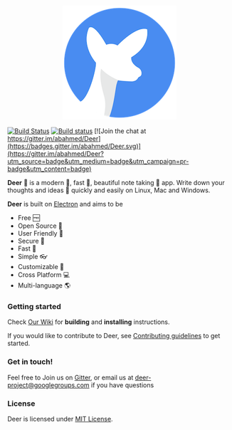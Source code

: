 <p align="center"><img src="https://raw.githubusercontent.com/abahmed/Deer/develop/app/assets/images/Deer-256.png"/></p>

[![Build Status](https://travis-ci.org/abahmed/Deer.svg?branch=develop)](https://travis-ci.org/abahmed/Deer)
[![Build status](https://ci.appveyor.com/api/projects/status/k619um0clmxkmlrd/branch/develop?svg=true)](https://ci.appveyor.com/project/abahmed/deer/branch/develop)
[![Join the chat at https://gitter.im/abahmed/Deer](https://badges.gitter.im/abahmed/Deer.svg)](https://gitter.im/abahmed/Deer?utm_source=badge&utm_medium=badge&utm_campaign=pr-badge&utm_content=badge)

**Deer** :deer: is a modern :star2:, fast :rocket:, beautiful note taking :memo: app. Write down your thoughts and ideas :bookmark: quickly and easily on Linux, Mac and Windows.


**Deer** is built on [Electron](https://electronjs.org) and aims to be
+ Free :free:
+ Open Source :book:
+ User Friendly :art:
+ Secure :closed_lock_with_key:
+ Fast :rocket:
+ Simple :eyeglasses:
+ Customizable :bookmark_tabs:
+ Cross Platform :computer:
+ Multi-language :earth_americas:


### Getting started

Check [Our Wiki](https://github.com/abahmed/deer/wiki) for **building**  and **installing** instructions.


If you would like to contribute to Deer, see [Contributing guidelines](CONTRIBUTING.md) to get started.

### Get in touch!

Feel free to Join us on [Gitter](https://gitter.im/abahmed/Deer), or email us at [deer-project@googlegroups.com](deer-project@googlegroups.com) if you have questions

### License

Deer is licensed under [MIT License](LICENSE).